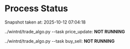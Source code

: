 # Process Status

Snapshot taken at: 2025-10-12 07:04:18

../wintrd/trade_algo.py --task price_update: **NOT RUNNING**

../wintrd/trade_algo.py --task buy_sell: **NOT RUNNING**

